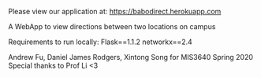 Please view our application at: https://babodirect.herokuapp.com

A WebApp to view directions between two locations on campus

Requirements to run locally:
Flask==1.1.2
networkx==2.4

Andrew Fu, Daniel James Rodgers, Xintong Song for MIS3640 Spring 2020
Special thanks to Prof Li <3